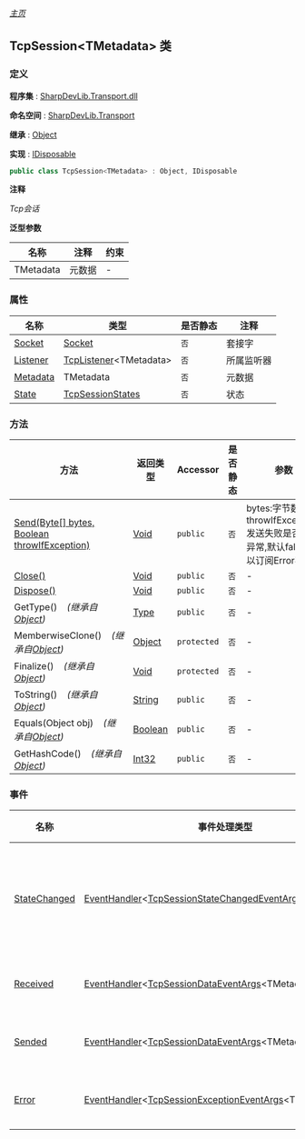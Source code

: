 ###### [主页](./Index.md "主页")

## TcpSession\<TMetadata\> 类

### 定义

**程序集** : [SharpDevLib.Transport.dll](./SharpDevLib.Transport.assembly.md "SharpDevLib.Transport.dll")

**命名空间** : [SharpDevLib.Transport](./SharpDevLib.Transport.namespace.md "SharpDevLib.Transport")

**继承** : [Object](https://learn.microsoft.com/en-us/dotnet/api/system.object "Object")

**实现** : [IDisposable](https://learn.microsoft.com/en-us/dotnet/api/system.idisposable "IDisposable")

``` csharp
public class TcpSession<TMetadata> : Object, IDisposable
```

**注释**

*Tcp会话*


**泛型参数**

|名称|注释|约束|
|---|---|---|
|TMetadata|元数据|-|




### 属性

|名称|类型|是否静态|注释|
|---|---|---|---|
|[Socket](./SharpDevLib.Transport.TcpSession.1.Socket.md "Socket")|[Socket](https://learn.microsoft.com/en-us/dotnet/api/system.net.sockets.socket "Socket")|`否`|套接字|
|[Listener](./SharpDevLib.Transport.TcpSession.1.Listener.md "Listener")|[TcpListener](./SharpDevLib.Transport.TcpListener.1.md "TcpListener")\<TMetadata\>|`否`|所属监听器|
|[Metadata](./SharpDevLib.Transport.TcpSession.1.Metadata.md "Metadata")|TMetadata|`否`|元数据|
|[State](./SharpDevLib.Transport.TcpSession.1.State.md "State")|[TcpSessionStates](./SharpDevLib.Transport.TcpSessionStates.md "TcpSessionStates")|`否`|状态|


### 方法

|方法|返回类型|Accessor|是否静态|参数|
|---|---|---|---|---|
|[Send(Byte[] bytes, Boolean throwIfException)](./SharpDevLib.Transport.TcpSession.1.Send.Byte.Boolean.md "Send(Byte[] bytes, Boolean throwIfException)")|[Void](https://learn.microsoft.com/en-us/dotnet/api/system.void "Void")|`public`|`否`|bytes:字节数组<br>throwIfException:发送失败是否抛出异常,默认false,可以订阅Error事件|
|[Close()](./SharpDevLib.Transport.TcpSession.1.Close.md "Close()")|[Void](https://learn.microsoft.com/en-us/dotnet/api/system.void "Void")|`public`|`否`|-|
|[Dispose()](./SharpDevLib.Transport.TcpSession.1.Dispose.md "Dispose()")|[Void](https://learn.microsoft.com/en-us/dotnet/api/system.void "Void")|`public`|`否`|-|
|GetType()&nbsp;&nbsp;&nbsp;&nbsp;*(继承自[Object](https://learn.microsoft.com/en-us/dotnet/api/system.object "Object"))*|[Type](https://learn.microsoft.com/en-us/dotnet/api/system.type "Type")|`public`|`否`|-|
|MemberwiseClone()&nbsp;&nbsp;&nbsp;&nbsp;*(继承自[Object](https://learn.microsoft.com/en-us/dotnet/api/system.object "Object"))*|[Object](https://learn.microsoft.com/en-us/dotnet/api/system.object "Object")|`protected`|`否`|-|
|Finalize()&nbsp;&nbsp;&nbsp;&nbsp;*(继承自[Object](https://learn.microsoft.com/en-us/dotnet/api/system.object "Object"))*|[Void](https://learn.microsoft.com/en-us/dotnet/api/system.void "Void")|`protected`|`否`|-|
|ToString()&nbsp;&nbsp;&nbsp;&nbsp;*(继承自[Object](https://learn.microsoft.com/en-us/dotnet/api/system.object "Object"))*|[String](https://learn.microsoft.com/en-us/dotnet/api/system.string "String")|`public`|`否`|-|
|Equals(Object obj)&nbsp;&nbsp;&nbsp;&nbsp;*(继承自[Object](https://learn.microsoft.com/en-us/dotnet/api/system.object "Object"))*|[Boolean](https://learn.microsoft.com/en-us/dotnet/api/system.boolean "Boolean")|`public`|`否`|-|
|GetHashCode()&nbsp;&nbsp;&nbsp;&nbsp;*(继承自[Object](https://learn.microsoft.com/en-us/dotnet/api/system.object "Object"))*|[Int32](https://learn.microsoft.com/en-us/dotnet/api/system.int32 "Int32")|`public`|`否`|-|


### 事件

|名称|事件处理类型|Accessor|注释|
|---|---|---|---|
|[StateChanged](./SharpDevLib.Transport.TcpSession.1.StateChanged.md "StateChanged")|[EventHandler](https://learn.microsoft.com/en-us/dotnet/api/system.eventhandler-1 "EventHandler")\<[TcpSessionStateChangedEventArgs](./SharpDevLib.Transport.TcpSessionStateChangedEventArgs.1.md "TcpSessionStateChangedEventArgs")\<TMetadata\>\>|`public`|状态变更回调事件|
|[Received](./SharpDevLib.Transport.TcpSession.1.Received.md "Received")|[EventHandler](https://learn.microsoft.com/en-us/dotnet/api/system.eventhandler-1 "EventHandler")\<[TcpSessionDataEventArgs](./SharpDevLib.Transport.TcpSessionDataEventArgs.1.md "TcpSessionDataEventArgs")\<TMetadata\>\>|`public`|接收事件|
|[Sended](./SharpDevLib.Transport.TcpSession.1.Sended.md "Sended")|[EventHandler](https://learn.microsoft.com/en-us/dotnet/api/system.eventhandler-1 "EventHandler")\<[TcpSessionDataEventArgs](./SharpDevLib.Transport.TcpSessionDataEventArgs.1.md "TcpSessionDataEventArgs")\<TMetadata\>\>|`public`|发送事件|
|[Error](./SharpDevLib.Transport.TcpSession.1.Error.md "Error")|[EventHandler](https://learn.microsoft.com/en-us/dotnet/api/system.eventhandler-1 "EventHandler")\<[TcpSessionExceptionEventArgs](./SharpDevLib.Transport.TcpSessionExceptionEventArgs.1.md "TcpSessionExceptionEventArgs")\<TMetadata\>\>|`public`|异常事件|


